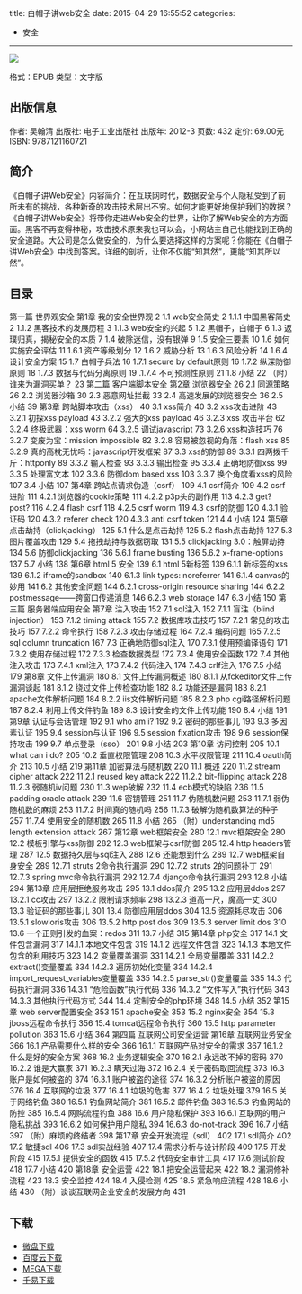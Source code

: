 title: 白帽子讲web安全
date: 2015-04-29 16:55:52
categories:
  - 安全
---

![](http://img3.douban.com/lpic/s8977570.jpg)

格式：EPUB
类型：文字版

<!--more-->

## 出版信息 ##

作者: 吴翰清 
出版社: 电子工业出版社
出版年: 2012-3
页数: 432
定价: 69.00元
ISBN: 9787121160721

## 简介 ##

《白帽子讲Web安全》内容简介：在互联网时代，数据安全与个人隐私受到了前所未有的挑战，各种新奇的攻击技术层出不穷。如何才能更好地保护我们的数据？《白帽子讲Web安全》将带你走进Web安全的世界，让你了解Web安全的方方面面。黑客不再变得神秘，攻击技术原来我也可以会，小网站主自己也能找到正确的安全道路。大公司是怎么做安全的，为什么要选择这样的方案呢？你能在《白帽子讲Web安全》中找到答案。详细的剖析，让你不仅能“知其然”，更能“知其所以然”。

## 目录 ##

第一篇 世界观安全
第1章 我的安全世界观	2
1.1 web安全简史	2
1.1.1 中国黑客简史	2
1.1.2 黑客技术的发展历程	3
1.1.3 web安全的兴起	5
1.2 黑帽子，白帽子	6
1.3 返璞归真，揭秘安全的本质	7
1.4 破除迷信，没有银弹	9
1.5 安全三要素	10
1.6 如何实施安全评估	11
1.6.1 资产等级划分	12
1.6.2 威胁分析	13
1.6.3 风险分析	14
1.6.4 设计安全方案	15
1.7 白帽子兵法	16
1.7.1 secure by default原则	16
1.7.2 纵深防御原则	18
1.7.3 数据与代码分离原则	19
.1.7.4 不可预测性原则	21
1.8 小结	22
（附）谁来为漏洞买单？	23
第二篇 客户端脚本安全
第2章 浏览器安全	26
2.1 同源策略	26
2.2 浏览器沙箱	30
2.3 恶意网址拦截	33
2.4 高速发展的浏览器安全	36
2.5 小结	39
第3章 跨站脚本攻击（xss）	40
3.1 xss简介	40
3.2 xss攻击进阶	43
3.2.1 初探xss payload	43
3.2.2 强大的xss payload	46
3.2.3 xss 攻击平台	62
3.2.4 终极武器：xss worm	64
3.2.5 调试javascript	73
3.2.6 xss构造技巧	76
3.2.7 变废为宝：mission impossible	82
3.2.8 容易被忽视的角落：flash xss	85
3.2.9 真的高枕无忧吗：javascript开发框架	87
3.3 xss的防御	89
3.3.1 四两拨千斤：httponly	89
3.3.2 输入检查	93
3.3.3 输出检查	95
3.3.4 正确地防御xss	99
3.3.5 处理富文本	102
3.3.6 防御dom based xss	103
3.3.7 换个角度看xss的风险	107
3.4 小结	107
第4章 跨站点请求伪造（csrf）	109
4.1 csrf简介	109
4.2 csrf进阶	111
4.2.1 浏览器的cookie策略	111
4.2.2 p3p头的副作用	113
4.2.3 get? post?	116
4.2.4 flash csrf	118
4.2.5 csrf worm	119
4.3 csrf的防御	120
4.3.1 验证码	120
4.3.2 referer check	120
4.3.3 anti csrf token	121
4.4 小结	124
第5章 点击劫持（clickjacking）	125
5.1 什么是点击劫持	125
5.2 flash点击劫持	127
5.3 图片覆盖攻击	129
5.4 拖拽劫持与数据窃取	131
5.5 clickjacking 3.0：触屏劫持	134
5.6 防御clickjacking	136
5.6.1 frame busting	136
5.6.2 x-frame-options	137
5.7 小结	138
第6章 html 5 安全	139
6.1 html 5新标签	139
6.1.1 新标签的xss	139
6.1.2 iframe的sandbox	140
6.1.3 link types: noreferrer	141
6.1.4 canvas的妙用	141
6.2 其他安全问题	144
6.2.1 cross-origin resource sharing	144
6.2.2 postmessage——跨窗口传递消息	146
6.2.3 web storage	147
6.3 小结	150
第三篇 服务器端应用安全
第7章 注入攻击	152
7.1 sql注入	152
7.1.1 盲注（blind injection）	153
7.1.2 timing attack	155
7.2 数据库攻击技巧	157
7.2.1 常见的攻击技巧	157
7.2.2 命令执行	158
7.2.3 攻击存储过程	164
7.2.4 编码问题	165
7.2.5 sql column truncation	167
7.3 正确地防御sql注入	170
7.3.1 使用预编译语句	171
7.3.2 使用存储过程	172
7.3.3 检查数据类型	172
7.3.4 使用安全函数	172
7.4 其他注入攻击	173
7.4.1 xml注入	173
7.4.2 代码注入	174
7.4.3 crlf注入	176
7.5 小结	179
第8章 文件上传漏洞	180
8.1 文件上传漏洞概述	180
8.1.1 从fckeditor文件上传漏洞谈起	181
8.1.2 绕过文件上传检查功能	182
8.2 功能还是漏洞	183
8.2.1 apache文件解析问题	184
8.2.2 iis文件解析问题	185
8.2.3 php cgi路径解析问题	187
8.2.4 利用上传文件钓鱼	189
8.3 设计安全的文件上传功能	190
8.4 小结	191
第9章 认证与会话管理	192
9.1 who am i?	192
9.2 密码的那些事儿	193
9.3 多因素认证	195
9.4 session与认证	196
9.5 session fixation攻击	198
9.6 session保持攻击	199
9.7 单点登录（sso）	201
9.8 小结	203
第10章 访问控制	205
10.1 what can i do?	205
10.2 垂直权限管理	208
10.3 水平权限管理	211
10.4 oauth简介	213
10.5 小结	219
第11章 加密算法与随机数	220
11.1 概述	220
11.2 stream cipher attack	222
11.2.1 reused key attack	222
11.2.2 bit-flipping attack	228
11.2.3 弱随机iv问题	230
11.3 wep破解	232
11.4 ecb模式的缺陷	236
11.5 padding oracle attack	239
11.6 密钥管理	251
11.7 伪随机数问题	253
11.7.1 弱伪随机数的麻烦	253
11.7.2 时间真的随机吗	256
11.7.3 破解伪随机数算法的种子	257
11.7.4 使用安全的随机数	265
11.8 小结	265
（附）understanding md5 length extension attack	267
第12章 web框架安全	280
12.1 mvc框架安全	280
12.2 模板引擎与xss防御	282
12.3 web框架与csrf防御	285
12.4 http headers管理	287
12.5 数据持久层与sql注入	288
12.6 还能想到什么	289
12.7 web框架自身安全	289
12.7.1 struts 2命令执行漏洞	290
12.7.2 struts 2的问题补丁	291
12.7.3 spring mvc命令执行漏洞	292
12.7.4 django命令执行漏洞	293
12.8 小结	294
第13章 应用层拒绝服务攻击	295
13.1 ddos简介	295
13.2 应用层ddos	297
13.2.1 cc攻击	297
13.2.2 限制请求频率	298
13.2.3 道高一尺，魔高一丈	300
13.3 验证码的那些事儿	301
13.4 防御应用层ddos	304
13.5 资源耗尽攻击	306
13.5.1 slowloris攻击	306
13.5.2 http post dos	309
13.5.3 server limit dos	310
13.6 一个正则引发的血案：redos	311
13.7 小结	315
第14章 php安全	317
14.1 文件包含漏洞	317
14.1.1 本地文件包含	319
14.1.2 远程文件包含	323
14.1.3 本地文件包含的利用技巧	323
14.2 变量覆盖漏洞	331
14.2.1 全局变量覆盖	331
14.2.2 extract()变量覆盖	334
14.2.3 遍历初始化变量	334
14.2.4 import_request_variables变量覆盖	335
14.2.5 parse_str()变量覆盖	335
14.3 代码执行漏洞	336
14.3.1 “危险函数”执行代码	336
14.3.2 “文件写入”执行代码	343
14.3.3 其他执行代码方式	344
14.4 定制安全的php环境	348
14.5 小结	352
第15章 web server配置安全	353
15.1 apache安全	353
15.2 nginx安全	354
15.3 jboss远程命令执行	356
15.4 tomcat远程命令执行	360
15.5 http parameter pollution	363
15.6 小结	364
第四篇 互联网公司安全运营
第16章 互联网业务安全	366
16.1 产品需要什么样的安全	366
16.1.1 互联网产品对安全的需求	367
16.1.2 什么是好的安全方案	368
16.2 业务逻辑安全	370
16.2.1 永远改不掉的密码	370
16.2.2 谁是大赢家	371
16.2.3 瞒天过海	372
16.2.4 关于密码取回流程	373
16.3 账户是如何被盗的	374
16.3.1 账户被盗的途径	374
16.3.2 分析账户被盗的原因	376
16.4 互联网的垃圾	377
16.4.1 垃圾的危害	377
16.4.2 垃圾处理	379
16.5 关于网络钓鱼	380
16.5.1 钓鱼网站简介	381
16.5.2 邮件钓鱼	383
16.5.3 钓鱼网站的防控	385
16.5.4 网购流程钓鱼	388
16.6 用户隐私保护	393
16.6.1 互联网的用户隐私挑战	393
16.6.2 如何保护用户隐私	394
16.6.3 do-not-track	396
16.7 小结	397
（附）麻烦的终结者	398
第17章 安全开发流程（sdl）	402
17.1 sdl简介	402
17.2 敏捷sdl	406
17.3 sdl实战经验	407
17.4 需求分析与设计阶段	409
17.5 开发阶段	415
17.5.1 提供安全的函数	415
17.5.2 代码安全审计工具	417
17.6 测试阶段	418
17.7 小结	420
第18章 安全运营	422
18.1 把安全运营起来	422
18.2 漏洞修补流程	423
18.3 安全监控	424
18.4 入侵检测	425
18.5 紧急响应流程	428
18.6 小结	430
（附）谈谈互联网企业安全的发展方向	431

## 下载 ##

* [微盘下载](http://vdisk.weibo.com/s/aADaW4YROUdxQ)
* [百度云下载](http://pan.baidu.com/s/1mg7kA0K)
* [MEGA下载](https://mega.co.nz/#!aI0HCB7T!4yJ6OqKSF_FbH7mAk1Ff9tKmr_Xcxq4TBIbuXfQF_fE)
* [千易下载](http://1000eb.com/1ggdf)
